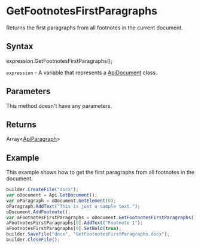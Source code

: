 # GetFootnotesFirstParagraphs

Returns the first paragraphs from all footnotes in the current document.

## Syntax

expression.GetFootnotesFirstParagraphs();

`expression` - A variable that represents a [ApiDocument](../ApiDocument.md) class.

## Parameters

This method doesn't have any parameters.

## Returns

Array<[ApiParagraph](../../ApiParagraph/ApiParagraph.md)>

## Example

This example shows how to get the first paragraphs from all footnotes in the document.

```javascript
builder.CreateFile("docx");
var oDocument = Api.GetDocument();
var oParagraph = oDocument.GetElement(0); 
oParagraph.AddText("This is just a sample text.");
oDocument.AddFootnote();
var aFootnotesFirstParagraphs = oDocument.GetFootnotesFirstParagraphs();
aFootnotesFirstParagraphs[0].AddText("Footnote 1");
aFootnotesFirstParagraphs[0].SetBold(true);
builder.SaveFile("docx", "GetFootnotesFirstParagraphs.docx");
builder.CloseFile();
```